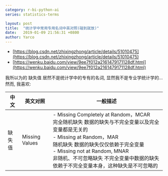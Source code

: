 ```yaml
---
category: r-bi-python-ai
series: statistics-terms

layout: post 
title:  "统计学中常用专用名词中英对照(碰到就放)"
date:   2019-01-09 21:56:31 +0800
author: Yarco
---
```


* [https://blog.csdn.net/zhixingzhong/article/details/51010475](https://blog.csdn.net/zhixingzhong/article/details/51010475)
* [https://wenku.baidu.com/view/9ee7f012a2161479171128df.html](https://wenku.baidu.com/view/9ee7f012a2161479171128df.html)

我所以为的 缺失值 居然不是统计学中的专有的名词, 显然我不是专业学统计学的... 然而, 我喜欢:

| 中文 | 英文对照 | 一般描述 |
| ---- | ---- | ---- |
| 缺失值 | Missing Values | - Missing Completely at Random，MCAR<br />完全随机缺失 数据的缺失与不完全变量以及完全变量都是无关的<br /> - Missing at Random，MAR<br />随机缺失 数据的缺失仅仅依赖于完全变量<br /> - Missing not at Random, MNAR<br />非随机、不可忽略缺失 不完全变量中数据的缺失依赖于不完全变量本身，这种缺失是不可忽略的 |

